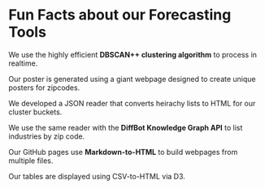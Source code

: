 # Fun Facts about our Forecasting Tools

We use the highly efficient <b>DBSCAN++ clustering algorithm</b> to process in realtime.  

Our poster is generated using a giant webpage designed to create unique posters for zipcodes.  

We developed a JSON reader that converts heirachy lists to HTML for our cluster buckets.  

We use the same reader with the <b>DiffBot Knowledge Graph API</b> to list industries by zip code.  

Our GitHub pages use <b>Markdown-to-HTML</b> to build webpages from multiple files.  

Our tables are displayed using CSV-to-HTML via D3.

